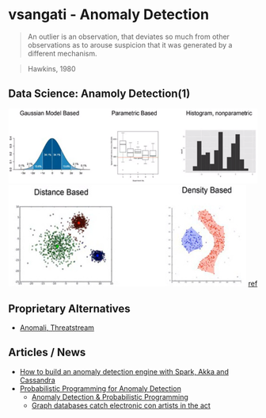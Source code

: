 # vsangati - Anomaly Detection
> An outlier is an observation, that deviates so much from other observations as to arouse suspicion that it was generated by a different mechanism.

> Hawkins, 1980

## Data Science: Anamoly Detection(1)
![Anamoly Detection 1](images/anamoly-detection-1.png)
![Anamoly Detection 2](images/anamoly-detection-2.jpg)
[ref](https://www.oreilly.com/learning/how-to-build-an-anomaly-detection-engine-with-spark-akka-and-cassandra)


## Proprietary Alternatives
- [Anomali, Threatstream](https://www.anomali.com/)

## Articles / News
- [How to build an anomaly detection engine with Spark, Akka and Cassandra](https://www.oreilly.com/learning/how-to-build-an-anomaly-detection-engine-with-spark-akka-and-cassandra)
- [Probabilistic Programming for Anomaly Detection](http://blog.fastforwardlabs.com/post/143792498983/probabilistic-programming-for-anomaly-detection)
  - [Anomaly Detection & Probabilistic Programming](https://github.com/fastforwardlabs/anomaly_detection/blob/master/Anomaly%20Detection%20Post.ipynb)
  - [Graph databases catch electronic con artists in the act](http://www.ibmbigdatahub.com/blog/graph-databases-catch-electronic-con-artists-act)

